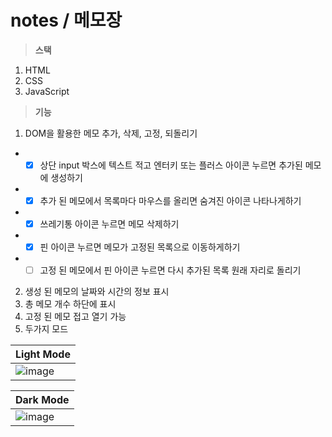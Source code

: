 # notes / 메모장
> **스택**
1. HTML
2. CSS
3. JavaScript

> **기능**

1. DOM을 활용한 메모 추가, 삭제, 고정, 되돌리기 
- - [x] 상단 input 박스에 텍스트 적고 엔터키 또는 플러스 아이콘 누르면 추가된 메모에 생성하기
- - [x] 추가 된 메모에서 목록마다 마우스를 올리면 숨겨진 아이콘 나타나게하기
- - [x] 쓰레기통 아이콘 누르면 메모 삭제하기
- - [x] 핀 아이콘 누르면 메모가 고정된 목록으로 이동하게하기
- - [ ] 고정 된 메모에서 핀 아이콘 누르면 다시 추가된 목록 원래 자리로 돌리기
2. 생성 된 메모의 날짜와 시간의 정보 표시
3. 총 메모 개수 하단에 표시
4. 고정 된 메모 접고 열기 가능
5. 두가지 모드

|Light Mode|
|--|
|![image](https://user-images.githubusercontent.com/68316994/173484175-64afee8a-5cad-4606-a321-8e51cdc0c40d.png)|

|Dark Mode|
|--|
|![image](https://user-images.githubusercontent.com/68316994/173484611-2589cb33-f034-4afd-aa89-c029edafe806.png)|
